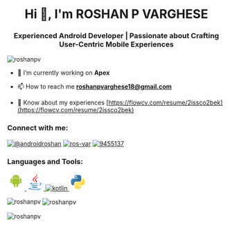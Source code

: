 <h1 align="center">Hi 👋, I'm ROSHAN P VARGHESE</h1>
<h3 align="center">Experienced Android Developer | Passionate about Crafting User-Centric Mobile Experiences</h3>

<p align="left"> <img src="https://komarev.com/ghpvc/?username=roshanpv&label=Profile%20views&color=0e75b6&style=flat" alt="roshanpv" /> </p>

- 🔭 I’m currently working on **Apex**

- 📫 How to reach me **roshanpvarghese18@gmail.com**

- 📄 Know about my experiences [https://flowcv.com/resume/2issco2bek](https://flowcv.com/resume/2issco2bek)

<h3 align="left">Connect with me:</h3>
<p align="left">
<a href="https://twitter.com/@androidroshan" target="blank"><img align="center" src="https://raw.githubusercontent.com/rahuldkjain/github-profile-readme-generator/master/src/images/icons/Social/twitter.svg" alt="@androidroshan" height="30" width="40" /></a>
<a href="https://linkedin.com/in/ros-var" target="blank"><img align="center" src="https://raw.githubusercontent.com/rahuldkjain/github-profile-readme-generator/master/src/images/icons/Social/linked-in-alt.svg" alt="ros-var" height="30" width="40" /></a>
<a href="https://stackoverflow.com/users/9455137" target="blank"><img align="center" src="https://raw.githubusercontent.com/rahuldkjain/github-profile-readme-generator/master/src/images/icons/Social/stack-overflow.svg" alt="9455137" height="30" width="40" /></a>
</p>

<h3 align="left">Languages and Tools:</h3>
<p align="left"> <a href="https://developer.android.com" target="_blank" rel="noreferrer"> <img src="https://raw.githubusercontent.com/devicons/devicon/master/icons/android/android-original-wordmark.svg" alt="android" width="40" height="40"/> </a> <a href="https://www.java.com" target="_blank" rel="noreferrer"> <img src="https://raw.githubusercontent.com/devicons/devicon/master/icons/java/java-original.svg" alt="java" width="40" height="40"/> </a> <a href="https://kotlinlang.org" target="_blank" rel="noreferrer"> <img src="https://www.vectorlogo.zone/logos/kotlinlang/kotlinlang-icon.svg" alt="kotlin" width="40" height="40"/> </a> <a href="https://www.python.org" target="_blank" rel="noreferrer"> <img src="https://raw.githubusercontent.com/devicons/devicon/master/icons/python/python-original.svg" alt="python" width="40" height="40"/> </a> </p>

<p><img align="left" src="https://github-readme-stats.vercel.app/api/top-langs?username=roshanpv&show_icons=true&locale=en&layout=compact" alt="roshanpv" /></p>

<p>&nbsp;<img align="center" src="https://github-readme-stats.vercel.app/api?username=roshanpv&show_icons=true&locale=en" alt="roshanpv" /></p>

<p><img align="center" src="https://github-readme-streak-stats.herokuapp.com/?user=roshanpv&" alt="roshanpv" /></p>
